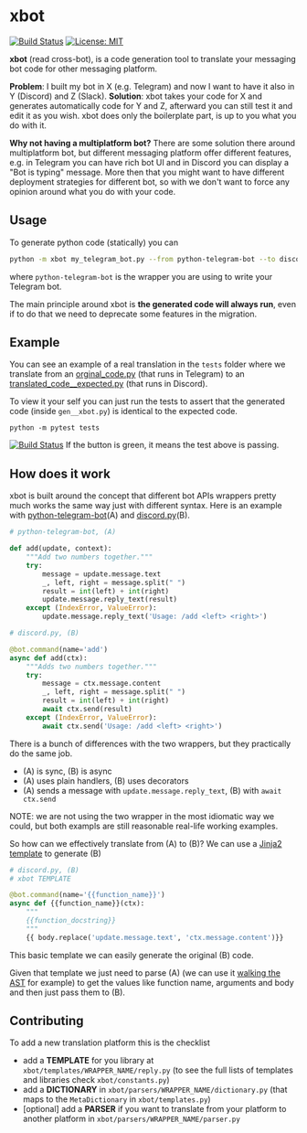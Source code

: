 # xbot
[![Build Status](https://travis-ci.com/SolbiatiAlessandro/xbot.svg?branch=master)](https://travis-ci.com/SolbiatiAlessandro/xbot)
[![License: MIT](https://img.shields.io/badge/License-MIT-yellow.svg)](https://opensource.org/licenses/MIT)

**xbot** (read cross-bot), is a code generation tool to translate your messaging bot code for other messaging platform.

**Problem**: I built my bot in X (e.g. Telegram) and now I want to have it also in Y (Discord) and Z (Slack).
**Solution**: xbot takes your code for X and generates automatically code for Y and Z, afterward you can still test it and edit it as you wish. xbot does only the boilerplate part, is up to you what you do with it.

**Why not having a multiplatform bot?**
There are some solution there around multiplatform bot, but different messaging platform offer different features, e.g. in Telegram you can have rich bot UI and in Discord you can display a "Bot is typing" message. More then that you might want to have different deployment strategies for different bot, so with we don't want to force any opinion around what you do with your code.

## Usage

To generate python code (statically) you can

```bash
python -m xbot my_telegram_bot.py --from python-telegram-bot --to discord.py
```

where `python-telegram-bot` is the wrapper you are using to write your Telegram bot.

The main principle around xbot is **the generated code will always run**, even if to do that we need to deprecate some features in the migration.

## Example

You can see an example of a real translation in the `tests` folder where we translate from an [orginal_code.py](https://github.com/SolbiatiAlessandro/xbot/blob/master/tests/original_code.py) (that runs in Telegram) to an [translated_code__expected.py](https://github.com/SolbiatiAlessandro/xbot/blob/master/tests/translated_code__expected.py) (that runs in Discord).

To view it your self you can just run the tests to assert that the generated code (inside `gen__xbot.py`) is identical to the expected code.


```
python -m pytest tests
```

[![Build Status](https://travis-ci.com/SolbiatiAlessandro/xbot.svg?branch=master)](https://travis-ci.com/SolbiatiAlessandro/xbot) If the button is green, it means the test above is passing.



## How does it work

xbot is built around the concept that different bot APIs wrappers pretty much works the same way just with different syntax. Here is an example with [python-telegram-bot](https://github.com/python-telegram-bot/python-telegram-bot)(A) and [discord.py](https://github.com/Rapptz/discord.py)(B).

```python
# python-telegram-bot, (A)

def add(update, context):
    """Add two numbers together."""
    try:
        message = update.message.text
        _, left, right = message.split(" ")
        result = int(left) + int(right)
        update.message.reply_text(result)
    except (IndexError, ValueError):
        update.message.reply_text('Usage: /add <left> <right>')
```

```python
# discord.py, (B)

@bot.command(name='add')
async def add(ctx):
    """Adds two numbers together."""
    try:
        message = ctx.message.content
        _, left, right = message.split(" ")
        result = int(left) + int(right)
        await ctx.send(result)
    except (IndexError, ValueError):
        await ctx.send('Usage: /add <left> <right>')
```

There is a bunch of differences with the two wrappers, but they practically do the same job.
- (A) is sync, (B) is async
- (A) uses plain handlers, (B) uses decorators
- (A) sends a message with `update.message.reply_text`, (B) with `await ctx.send`

NOTE: we are not using the two wrapper in the most idiomatic way we could, but both exampls are still reasonable real-life working examples.

So how can we effectively translate from (A) to (B)? We can use a [Jinja2 template](https://jinja.palletsprojects.com/en/2.11.x/templates/#call) to generate (B)

```python
# discord.py, (B)
# xbot TEMPLATE

@bot.command(name='{{function_name}}')
async def {{function_name}}(ctx):
    """
    {{function_docstring}}
    """
    {{ body.replace('update.message.text', 'ctx.message.content')}}
```

This basic template we can easily generate the original (B) code.

Given that template we just need to parse (A) (we can use it [walking the AST](https://docs.python.org/3/library/ast.html#ast.parse) for example) to get the values like function name, arguments and body and then just pass them to (B).

## Contributing

To add a new translation platform this is the checklist

- add a **TEMPLATE** for you library at `xbot/templates/WRAPPER_NAME/reply.py` (to see the full lists of templates and libraries check `xbot/constants.py`)
- add a **DICTIONARY** in `xbot/parsers/WRAPPER_NAME/dictionary.py` (that maps to the `MetaDictionary` in `xbot/templates.py`)
- [optional] add a **PARSER** if you want to translate from your platform to another platform in `xbot/parsers/WRAPPER_NAME/parser.py`
